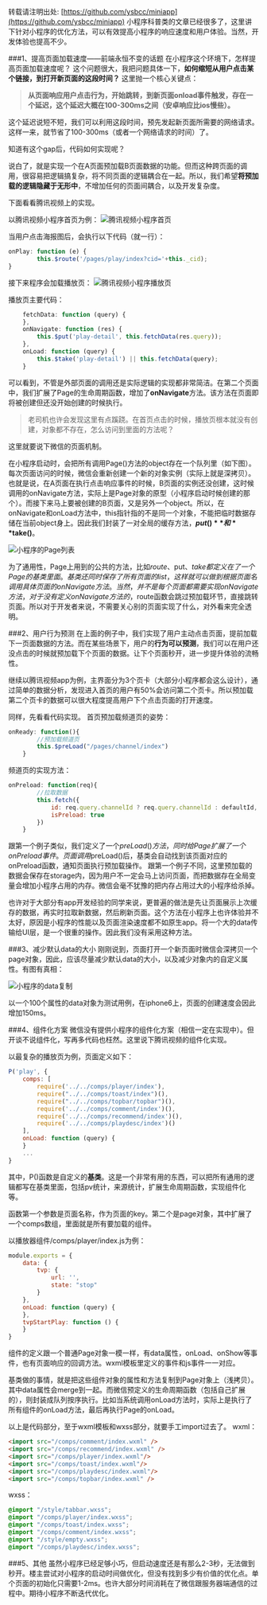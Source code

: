 转载请注明出处: [https://github.com/ysbcc/miniapp](https://github.com/ysbcc/miniapp)
小程序科普类的文章已经很多了，这里讲下针对小程序的优化方法，可以有效提高小程序的响应速度和用户体验。当然，开发体验也提高不少。


###1、提高页面加载速度——前端永恒不变的话题
在小程序这个环境下，怎样提高页面加载速度呢？
这个问题很大，我把问题具体一下，**如何缩短从用户点击某个链接，到打开新页面的这段时间？**
这里抛一个核心关键点：
>**从页面响应用户点击行为，开始跳转，到新页面onload事件触发，存在一个延迟，这个延迟大概在100-300ms之间（安卓响应比ios慢些）。**

这个延迟说短不短，我们可以利用这段时间，预先发起新页面所需要的网络请求。这样一来，就节省了100-300ms（或者一个网络请求的时间）了。

知道有这个gap后，代码如何实现呢？

说白了，就是实现一个在A页面预加载B页面数据的功能。但而这种跨页面的调用，很容易把逻辑搞复杂，将不同页面的逻辑耦合在一起。所以，我们希望**将预加载的逻辑隐藏于无形中**，不增加任何的页面间耦合，以及开发复杂度。

下面看看腾讯视频上的实现。

以腾讯视频小程序首页为例：
![腾讯视频小程序首页](img/mini_index.jpg)


当用户点击海报图后，会执行以下代码（就一行）：
```javascript
onPlay: function (e) {
		this.$route('/pages/play/index?cid='+this._cid);
}
```

接下来程序会加载播放页：
![腾讯视频小程序播放页](img/mini_play.png)

播放页主要代码：
```javascript
	fetchData: function (query) {
	},
	onNavigate: function (res) {
		this.$put('play-detail', this.fetchData(res.query));
	},
	onLoad: function (query) {
		this.$take('play-detail') || this.fetchData(query);
	}
```

可以看到，不管是外部页面的调用还是实际逻辑的实现都非常简洁。在第二个页面中，我们扩展了Page的生命周期函数，增加了**onNavigate**方法。该方法在页面即将被创建但还没开始创建的时候执行。

> 老司机也许会发现这里有点蹊跷。在首页点击的时候，播放页根本就没有创建，对象都不存在，怎么访问到里面的方法呢？

这里就要说下微信的页面机制。

在小程序启动时，会把所有调用Page()方法的object存在一个队列里（如下图）。每次页面访问的时候，微信会重新创建一个新的对象实例（实际上就是深拷贝）。也就是说，在A页面在执行点击响应事件的时候，B页面的实例还没创建，这时候调用的onNavigate方法，实际上是Page对象的原型（小程序启动时候创建的那个）。而接下来马上要被创建的B页面，又是另外一个object。所以，在onNavigate和onLoad方法中，this指针指的不是同一个对象，不能把临时数据存储在当前object身上。因此我们封装了一对全局的缓存方法，**$put()**和**$take()**。

![小程序的Page列表](img/code_pagelist.png)

为了通用性，Page上用到的公共的方法，比如$route、$put、$take都定义在了一个Page的基类里面。基类还同时保存了所有页面的list，这样就可以做到根据页面名调用具体页面的onNavigate方法。
当然，并不是每个页面都需要实现onNavigate方法，对于没有定义onNavigate方法的，$route函数会跳过预加载环节，直接跳转页面。所以对于开发者来说，不需要关心别的页面实现了什么，对外看来完全透明。


###2、用户行为预测
在上面的例子中，我们实现了用户主动点击页面，提前加载下一页面数据的方法。而在某些场景下，用户的**行为可以预测**，我们可以在用户还没点击的时候就预加载下个页面的数据。让下个页面秒开，进一步提升体验的流畅性。

继续以腾讯视频app为例，主界面分为3个页卡（大部分小程序都会这么设计），通过简单的数据分析，发现进入首页的用户有50%会访问第二个页卡。所以预加载第二个页卡的数据可以很大程度提高用户下个点击页面的打开速度。

同样，先看看代码实现。
首页预加载频道页的姿势：
```javascript
onReady: function(){
		//预加载频道页
		this.$preLoad("/pages/channel/index")
	}
```

频道页的实现方法：
```javascript
onPreload: function(req){
		//拉取数据
        this.fetch({
            id: req.query.channelId ? req.query.channelId : defaultId,
            isPreload: true
        })
    }
```

跟第一个例子类似，我们定义了一个$preLoad()方法，同时给Page扩展了一个onPreload事件。页面调用$preLoad()后，基类会自动找到该页面对应的onPreload函数，通知页面执行预加载操作。
跟第一个例子不同，这里预加载的数据会保存在storage内，因为用户不一定会马上访问页面，而把数据存在全局变量会增加小程序占用的内存。微信会毫不犹豫的把内存占用过大的小程序给杀掉。

也许对于大部分有app开发经验的同学来说，更普遍的做法是先让页面展示上次缓存的数据，再实时拉取新数据，然后刷新页面。这个方法在小程序上也许体验并不太好，原因是小程序的性能以及页面渲染速度都不如原生app。将一个大的data传输给UI层，是一个很重的操作。因此我们没有采用这种方法。


###3、减少默认data的大小
刚刚说到，页面打开一个新页面时微信会深拷贝一个page对象，因此，应该尽量减少默认data的大小，以及减少对象内的自定义属性。有图有真相：

![小程序的data复制](img/code_clone.png)

以一个100个属性的data对象为测试用例，在iphone6上，页面的创建速度会因此增加150ms。

###4、组件化方案
微信没有提供小程序的组件化方案（相信一定在实现中）。但开谈不说组件化，写再多代码也枉然。这里说下腾讯视频的组件化实现。


以最复杂的播放页为例，页面定义如下：
```javascript
P('play', {
	comps: [
		require('../../comps/player/index'),
		require("../../comps/toast/index")(),
		require("../../comps/topbar/topbar")(),
		require('../../comps/comment/index')(),
		require('../../comps/recommend/index')(),
		require('../../comps/playdesc/index')()
	],
	onLoad: function (query) {
	}
	...
}
```

其中，P()函数是自定义的**基类**。这是一个非常有用的东西，可以把所有通用的逻辑都写在基类里面，包括pv统计，来源统计，扩展生命周期函数，实现组件化等。

函数第一个参数是页面名称，作为页面的key。第二个是page对象，其中扩展了一个comps数组，里面就是所有要加载的组件。

以播放器组件/comps/player/index.js为例：
```javascript
module.exports = {
	data: {
		tvp: {
			url: '',
			state: "stop"
		}
	},
	onLoad: function (query) {
	},
	tvpStartPlay: function () {
	}
}
```
组件的定义跟一个普通Page对象一模一样，有data属性，onLoad、onShow等事件，也有页面响应的回调方法。wxml模板里定义的事件和js事件一一对应。

基类做的事情，就是把这些组件对象的属性和方法复制到Page对象上（浅拷贝）。其中data属性会merge到一起。而微信预定义的生命周期函数（包括自己扩展的），则封装成队列按序执行。比如当系统调用onLoad方法时，实际上是执行了所有组件的onLoad方法，最后再执行Page的onLoad。

以上是代码部分，至于wxml模板和wxss部分，就要手工import过去了。
wxml：
```html
<import src="/comps/comment/index.wxml" />
<import src="/comps/recommend/index.wxml" />
<import src="/comps/player/index.wxml"/>
<import src="/comps/toast/index.wxml"/>
<import src="/comps/playdesc/index.wxml"/>
<import src="/comps/topbar/index.wxml" />
```

wxss：
```css
@import "/style/tabbar.wxss";
@import "/comps/player/index.wxss";
@import "/comps/toast/index.wxss";
@import "/comps/comment/index.wxss";
@import "/style/empty.wxss";
@import "/comps/playdesc/index.wxss";
```


###5、其他
虽然小程序已经足够小巧，但启动速度还是有那么2-3秒，无法做到秒开。楼主尝试对小程序的启动时间做优化，但没有找到多少有价值的优化点。单个页面的初始化只需要1-2ms。也许大部分时间消耗在了微信跟服务器端通信的过程中。期待小程序不断迭代优化。
